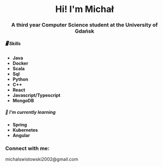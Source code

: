 <h1 align="center">Hi! I'm Michał</h1>
<h3 align="center">A third year Computer Science student at the University of Gdańsk</h3>


##### 🖥️ Skills 
- **Java**
- **Docker**
- **Scala**
- **Sql**
- **Python**
- **C++**
- **React**
- **Javascript/Typescript**
- **MongoDB**

##### 🌱 I’m currently learning 
- **Spring**
- **Kubernetes**
- **Angular**

<h3 align="left">Connect with me:</h3>
<p align="left">michalswistowski2002@gmail.com
</p>

